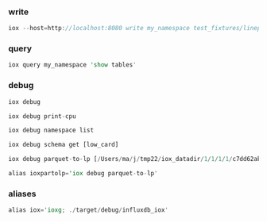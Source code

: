 
### write

```rust
iox --host=http://localhost:8080 write my_namespace test_fixtures/lineproto/air_and_water.lp 
```

### query

```rust
iox query my_namespace 'show tables'
```

### debug

```rust
iox debug

iox debug print-cpu

iox debug namespace list

iox debug schema get [low_card]

iox debug parquet-to-lp [/Users/ma/j/tmp22/iox_datadir/1/1/1/1/c7dd62ab-7796-48ad-81d6-f3fecd3a979f.parquet] 

alias ioxpartolp='iox debug parquet-to-lp'
```

### aliases

```rust
alias iox='ioxg; ./target/debug/influxdb_iox'
```
